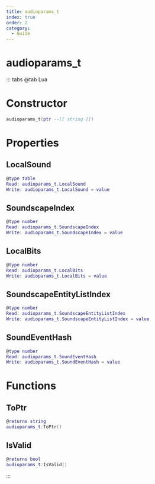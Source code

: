 ```yaml
---
title: audioparams_t
index: true
order: 2
category:
  - Guide
---
```


# audioparams_t

::: tabs
@tab Lua
# Constructor
```lua
audioparams_t(ptr --[[ string ]])
```
# Properties
## LocalSound 
```lua
@type table
Read: audioparams_t.LocalSound
Write: audioparams_t.LocalSound = value
```
## SoundscapeIndex 
```lua
@type number
Read: audioparams_t.SoundscapeIndex
Write: audioparams_t.SoundscapeIndex = value
```
## LocalBits 
```lua
@type number
Read: audioparams_t.LocalBits
Write: audioparams_t.LocalBits = value
```
## SoundscapeEntityListIndex 
```lua
@type number
Read: audioparams_t.SoundscapeEntityListIndex
Write: audioparams_t.SoundscapeEntityListIndex = value
```
## SoundEventHash 
```lua
@type number
Read: audioparams_t.SoundEventHash
Write: audioparams_t.SoundEventHash = value
```
# Functions
## ToPtr
```lua
@returns string
audioparams_t:ToPtr()
```
## IsValid
```lua
@returns bool
audioparams_t:IsValid()
```

:::